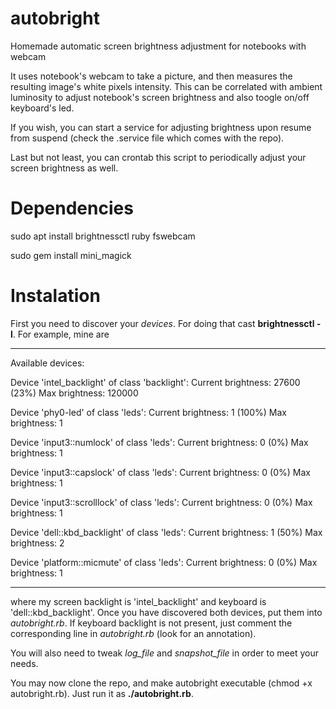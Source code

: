 # autobright
Homemade automatic screen brightness adjustment for notebooks with webcam

It uses notebook's webcam to take a picture, and then measures the resulting image's white pixels intensity. This can be correlated with ambient luminosity to adjust notebook's screen brightness and also toogle on/off keyboard's led. 

If you wish, you can start a service for adjusting brightness upon resume from suspend (check the .service file which comes with the repo).

Last but not least, you can crontab this script to periodically adjust your screen brightness as well. 

# Dependencies

sudo apt install brightnessctl ruby fswebcam

sudo gem install mini_magick

# Instalation

First you need to discover your *devices*. For doing that cast **brightnessctl -l**. For example, mine are

-----

Available devices:

Device 'intel_backlight' of class 'backlight':
	Current brightness: 27600 (23%)
	Max brightness: 120000

Device 'phy0-led' of class 'leds':
	Current brightness: 1 (100%)
	Max brightness: 1

Device 'input3::numlock' of class 'leds':
	Current brightness: 0 (0%)
	Max brightness: 1

Device 'input3::capslock' of class 'leds':
	Current brightness: 0 (0%)
	Max brightness: 1

Device 'input3::scrolllock' of class 'leds':
	Current brightness: 0 (0%)
	Max brightness: 1

Device 'dell::kbd_backlight' of class 'leds':
	Current brightness: 1 (50%)
	Max brightness: 2

Device 'platform::micmute' of class 'leds':
	Current brightness: 0 (0%)
	Max brightness: 1
  
  -----

where my screen backlight is 'intel_backlight' and keyboard is 'dell::kbd_backlight'. Once you have discovered both devices, put them into *autobright.rb*. If keyboard backlight is not present, just comment the corresponding line in *autobright.rb* (look for an annotation).

You will also need to tweak *log_file* and *snapshot_file* in order to meet your needs.

You may now clone the repo, and make autobright executable (chmod +x autobright.rb). Just run it as **./autobright.rb**.
